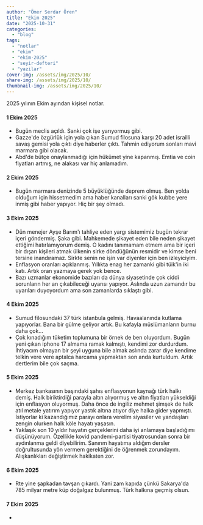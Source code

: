 ```yaml
---
author: "Ömer Serdar Ören"
title: "Ekim 2025"
date: "2025-10-31"
categories: 
  - "blog"
tags: 
  - "notlar"
  - "ekim"
  - "ekim-2025"
  - "seyir-defteri"
  - "yazilar"
cover-img: /assets/img/2025/10/
share-img: /assets/img/2025/10/
thumbnail-img: /assets/img/2025/10/
---
```


2025 yılının Ekim ayından kişisel notlar.

#### 1 Ekim 2025

- Bugün meclis açıldı. Sanki çok işe yarıyormuş gibi.
- Gazze'de özgürlük için yola çıkan Sumud filosuna karşı 20 adet israilli savaş gemisi yola çıktı diye haberler çıktı. Tahmin ediyorum sonları mavi marmara gibi olacak.
- Abd'de bütçe onaylanmadığı için hükümet yine kapanmış. Emtia ve coin fiyatları artmış, ne alakası var hiç anlamadım.

#### 2 Ekim 2025

- Bugün marmara denizinde 5 büyüklüğünde deprem olmuş. Ben yolda olduğum için hissetmedim ama haber kanalları sanki gök kubbe yere inmiş gibi haber yapıyor. Hiç bir şey olmadı.

#### 3 Ekim 2025

- Dün menejer Ayşe Barım'ı tahliye eden yargı sistemimiz bugün tekrar içeri göndermiş. Şaka gibi. Mahkemede şikayet eden bile neden şikayet ettiğimi hatırlamıyorum demiş. O kadını tanımamam etmem ama bir içeri bir dışarı kişileri atmak ülkenin sirke döndüğünün resmidir ve kimse beni tersine inandıramaz. Sirkte senin ne işin var diyenler için ben izleyiciyim.
- Enflasyon oranları açıklanmış. Yıllıkta enag her zamanki gibi tüik'in iki katı. Artık oran yazmaya gerek yok bence.
- Bazı uzmanlar ekonomide bazıları da dünya siyasetinde çok ciddi sorunların her an çıkabileceği uyarısı yapıyor. Aslında uzun zamandır bu uyarıları duyoyordum ama son zamanlarda sıklaştı gibi.

#### 4 Ekim 2025

- Sumud filosundaki 37 türk istanbula gelmiş. Havaalanında kutlama yapıyorlar. Bana bir gülme geliyor artık. Bu kafayla müslümanların burnu daha çok...
- Çok kınadığım tüketim toplumuna bir örnek de ben oluyordum. Bugün yeni çıkan iphone 17 almama ramak kalmıştı, kendimi zor durdurdum. İhtiyacım olmayan bir şeyi uyguna bile almak aslında zarar diye kendime telkin vere vere aptalca harcama yapmaktan son anda kurtuldum. Artık dertlerim bile çok saçma.

#### 5 Ekim 2025

- Merkez bankasının başındaki şahıs enflasyonun kaynağı türk halkı demiş. Halk biriktirdiği parayla altın alıyormuş ve altın fiyatları yükseldiği için enflasyon oluyormuş. Daha önce de ingiliz mehmet şimşek de halk atıl metale yatırım yapıyor yastık altına atıyor diye halka gider yapmıştı. İstiyorlar ki kazandığımız parayı onlara verelim siyasiler ve yandaşları zengin olurken halk köle hayatı yaşasın.
- Yaklaşık son 10 yıldır hayatın gerçeklerini daha iyi anlamaya başladığımı düşünüyorum. Özellikle kovid pandemi-partisi tiyatrosundan sonra bir aydınlanma geldi diyebilirim. Sanırım hayatıma aldığım dersler doğrultusunda yön vermem gerektiğini de öğrenmek zorundayım. Alışkanlıkları değiştirmek hakikaten zor.

#### 6 Ekim 2025

- Rte yine şapkadan tavşan çıkardı. Yani zam kapıda çünkü Sakarya'da 785 milyar metre küp doğalgaz bulunmuş. Türk halkına geçmiş olsun.

#### 7 Ekim 2025

- 